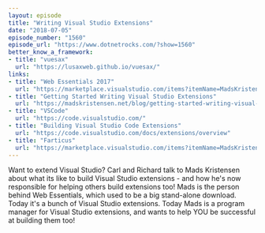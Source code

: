 ```yaml
---
layout: episode
title: "Writing Visual Studio Extensions"
date: "2018-07-05"
episode_number: "1560"
episode_url: "https://www.dotnetrocks.com/?show=1560"
better_know_a_framework:
- title: "vuesax"
  url: "https://lusaxweb.github.io/vuesax/"
links:
- title: "Web Essentials 2017"
  url: "https://marketplace.visualstudio.com/items?itemName=MadsKristensen.WebExtensionPack2017"
- title: "Getting Started Writing Visual Studio Extensions"
  url: "https://madskristensen.net/blog/getting-started-writing-visual-studio-extensions/"
- title: "VSCode"
  url: "https://code.visualstudio.com/"
- title: "Building Visual Studio Code Extensions"
  url: "https://code.visualstudio.com/docs/extensions/overview"
- title: "Farticus"
  url: "https://marketplace.visualstudio.com/items?itemName=MadsKristensen.Farticus"
---
```


Want to extend Visual Studio? Carl and Richard talk to Mads Kristensen about what its like to build Visual Studio extensions - and how he's now responsible for helping others build extensions too! Mads is the person behind Web Essentials, which used to be a big stand-alone download. Today it's a bunch of Visual Studio extensions. Today Mads is a program manager for Visual Studio extensions, and wants to help YOU be successful at building them too!
